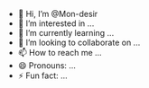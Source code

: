 - 👋 Hi, I’m @Mon-desir
- 👀 I’m interested in ...
- 🌱 I’m currently learning ...
- 💞️ I’m looking to collaborate on ...
- 📫 How to reach me ...
- 😄 Pronouns: ...
- ⚡ Fun fact: ...

<!---
Mon-desir/Mon-desir is a ✨ special ✨ repository because its `README.md` (this file) appears on your GitHub profile.
You can click the Preview link to take a look at your changes.
--->
